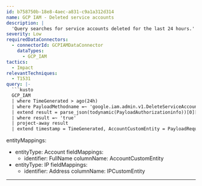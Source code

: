 ```yaml
---
id: b758750b-18e8-4aec-a831-c9a1a312d314
name: GCP IAM - Deleted service accounts
description: |
  'Query searches for service accounts deleted for the last 24 hours.'
severity: Low
requiredDataConnectors:
  - connectorId: GCPIAMDataConnector
    dataTypes:
      - GCP_IAM
tactics:
  - Impact
relevantTechniques:
  - T1531
query: |-
  ```kusto
  GCP_IAM
  | where TimeGenerated > ago(24h)
  | where PayloadMethodname =~ 'google.iam.admin.v1.DeleteServiceAccount'
  | extend result = parse_json(todynamic(PayloadAuthorizationinfo))[0]['granted']
  | where result =~ 'true'
  | project-away result
  | extend timestamp = TimeGenerated, AccountCustomEntity = PayloadRequestAccountId, IPCustomEntity = SrcIpAddr
  ```
entityMappings:
  - entityType: Account
    fieldMappings:
      - identifier: FullName
        columnName: AccountCustomEntity
  - entityType: IP
    fieldMappings:
      - identifier: Address
        columnName: IPCustomEntity
---
```


